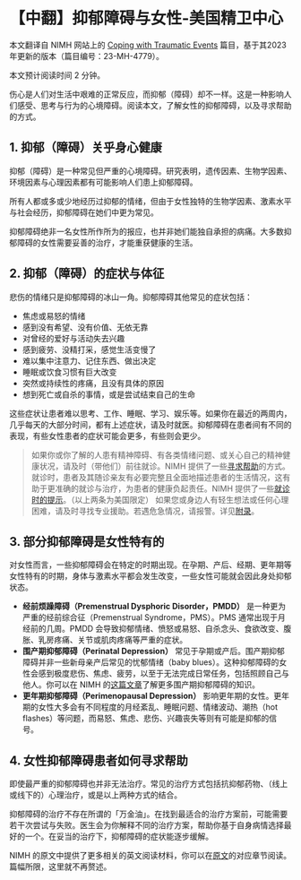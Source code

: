 # 【中翻】抑郁障碍与女性-美国精卫中心

本文翻译自 NIMH 网站上的 [Coping with Traumatic Events](https://www.nimh.nih.gov/health/publications/depression-in-women) 篇目，基于其2023年更新的版本（篇目编号：23-MH-4779）。

本文预计阅读时间 2 分钟。

伤心是人们对生活中艰难的正常反应，而抑郁（障碍）却不一样。这是一种影响人们感受、思考与行为的心境障碍。阅读本文，了解女性的抑郁障碍，以及寻求帮助的方式。

## 1. 抑郁（障碍）关乎身心健康

抑郁（障碍）是一种常见但严重的心境障碍。研究表明，遗传因素、生物学因素、环境因素与心理因素都有可能影响人们患上抑郁障碍。

所有人都或多或少地经历过抑郁的情绪，但由于女性独特的生物学因素、激素水平与社会经历，抑郁障碍在她们中更为常见。

抑郁障碍绝非一名女性所作所为的报应，也并非她们能独自承担的病痛。大多数抑郁障碍的女性需要妥善的治疗，才能重获健康的生活。

## 2. 抑郁（障碍）的症状与体征

悲伤的情绪只是抑郁障碍的冰山一角。抑郁障碍其他常见的症状包括：

- 焦虑或易怒的情绪
- 感到没有希望、没有价值、无依无靠
- 对曾经的爱好与活动失去兴趣
- 感到疲劳、没精打采，感觉生活变慢了
- 难以集中注意力、记住东西、做出决定
- 睡眠或饮食习惯有巨大改变
- 突然或持续性的疼痛，且没有具体的原因
- 想到死亡或自杀的事情，或是尝试结束自己的生命

这些症状让患者难以思考、工作、睡眠、学习、娱乐等。如果你在最近的两周内，几乎每天的大部分时间，都有上述症状，请及时就医。抑郁障碍在患者间有不同的表现，有些女性患者的症状可能会更多，有些则会更少。

> 如果你或你了解的人患有精神障碍、有各类情绪问题、或关心自己的精神健康状况，请及时（带他们）前往就诊。NIMH 提供了一些[寻求帮助](https://www.nimh.nih.gov/health/find-help)的方式。
> 就诊时，患者及其随诊亲友有必要完整且全面地描述患者的生活情况，这有助于更准确的就诊与治疗，为患者的健康负起责任。NIMH 提供了一些[就诊时的提示](https://www.nimh.nih.gov/health/publications/tips-for-talking-with-your-health-care-provider)。（以上两条为美国限定）
> 如果您或身边人有轻生想法或任何心理困难，请及时寻找专业援助。若遇危急情况，请报警。详见[附录](../appendix.md#危机干预与报警)。

## 3. 部分抑郁障碍是女性特有的

对女性而言，一些抑郁障碍会在特定的时期出现。在孕期、产后、经期、更年期等女性特有的时期，身体与激素水平都会发生改变，一些女性可能就会因此身处抑郁状态。

- **经前烦躁障碍（Premenstrual Dysphoric Disorder，PMDD）** 是一种更为严重的经前综合征（Premenstrual Syndrome，PMS）。PMS 通常出现于月经前的几周。PMDD 会导致抑郁情绪、愤怒或易怒、自杀念头、食欲改变、腹胀、乳房疼痛、关节或肌肉疼痛等严重的症状。
- **围产期抑郁障碍（Perinatal Depression）** 常见于孕期或产后。围产期抑郁障碍并非一些新母亲产后常见的忧郁情绪（baby blues）。这种抑郁障碍的女性会感到极度悲伤、焦虑、疲劳，以至于无法完成日常任务，包括照顾自己与他人。你可以在 NIMH 的[这篇文章](https://www.nimh.nih.gov/health/publications/perinatal-depression)了解更多围产期抑郁障碍的知识。
- **更年期抑郁障碍（Perimenopausal Depression）** 影响更年期的女性。更年期的女性大多会有不同程度的月经紊乱、睡眠问题、情绪波动、潮热（hot flashes）等问题，而易怒、焦虑、悲伤、兴趣丧失等则有可能是抑郁的信号。

## 4. 女性抑郁障碍患者如何寻求帮助

即使最严重的抑郁障碍也并非无法治疗。常见的治疗方式包括抗抑郁药物、（线上或线下的）心理治疗，或是以上两种方式的结合。

抑郁障碍的治疗不存在所谓的「万金油」。在找到最适合的治疗方案前，可能需要若干次尝试与失败。医生会为你解释不同的治疗方案，帮助你基于自身病情选择最好的一个。在妥当的治疗下，抑郁障碍的症状能逐步缓解。

NIMH 的原文中提供了更多相关的英文阅读材料，你可以在[原文](https://www.nimh.nih.gov/health/publications/depression-in-women)的对应章节阅读。篇幅所限，这里就不再赘述。
